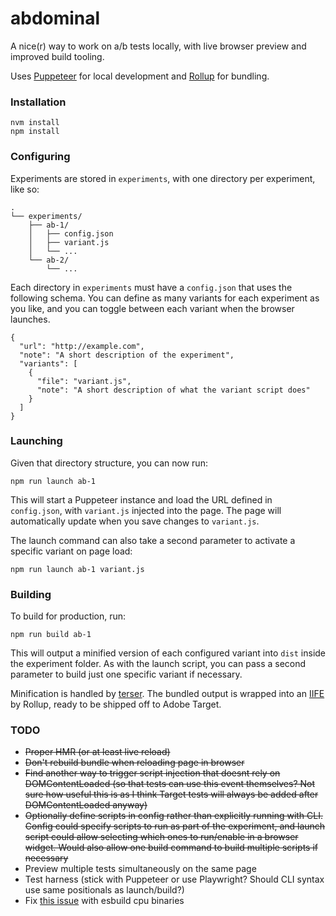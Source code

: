 # abdominal

A nice(r) way to work on a/b tests locally, with live browser preview and improved build tooling.

Uses [Puppeteer](https://pptr.dev/) for local development and [Rollup](https://rollupjs.org/) for bundling.

### Installation

```
nvm install
npm install
```

### Configuring

Experiments are stored in `experiments`, with one directory per experiment, like so:

```
.
└── experiments/
    ├── ab-1/
    │   ├── config.json
    │   ├── variant.js
    │   └── ...
    └── ab-2/
        └── ...
```

Each directory in `experiments` must have a `config.json` that uses the following schema. You can define as many variants for each experiment as you like, and you can toggle between each variant when the browser launches.

```
{
  "url": "http://example.com",
  "note": "A short description of the experiment",
  "variants": [
    {
      "file": "variant.js",
      "note": "A short description of what the variant script does"
    }
  ]
}
```

### Launching

Given that directory structure, you can now run:

```
npm run launch ab-1
```

This will start a Puppeteer instance and load the URL defined in `config.json`, with `variant.js` injected into the page. The page will automatically update when you save changes to `variant.js`.

The launch command can also take a second parameter to activate a specific variant on page load:

```
npm run launch ab-1 variant.js
```

### Building

To build for production, run:

```
npm run build ab-1
```

This will output a minified version of each configured variant into `dist` inside the experiment folder. As with the launch script, you can pass a second parameter to build just one specific variant if necessary.

Minification is handled by [terser](https://terser.org/). The bundled output is wrapped into an [IIFE](https://developer.mozilla.org/en-US/docs/Glossary/IIFE) by Rollup, ready to be shipped off to Adobe Target.

### TODO

- ~~Proper HMR (or at least live reload)~~
- ~~Don't rebuild bundle when reloading page in browser~~
- ~~Find another way to trigger script injection that doesnt rely on DOMContentLoaded (so that tests can use this event themselves? Not sure how useful this is as I think Target tests will always be added after DOMContentLoaded anyway)~~
- ~~Optionally define scripts in config rather than explicitly running with CLI. Config could specify scripts to run as part of the experiment, and launch script could allow selecting which ones to run/enable in a browser widget. Would also allow one build command to build multiple scripts if necessary~~
- Preview multiple tests simultaneously on the same page
- Test harness (stick with Puppeteer or use Playwright? Should CLI syntax use same positionals as launch/build?)
- Fix [this issue](https://github.com/evanw/esbuild/issues/789) with esbuild cpu binaries
